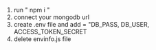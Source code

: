 
1. run " npm i "
2. connect your mongodb url
3. create .env file and add = "DB_PASS, DB_USER, ACCESS_TOKEN_SECRET
4. delete envinfo.js file
